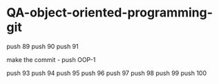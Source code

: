 # QA-object-oriented-programming-git

push 89
push 90
push 91

make the commit - push OOP-1

push 93
push 94
push 95
push 96
push 97
push 98
push 99
push 100
